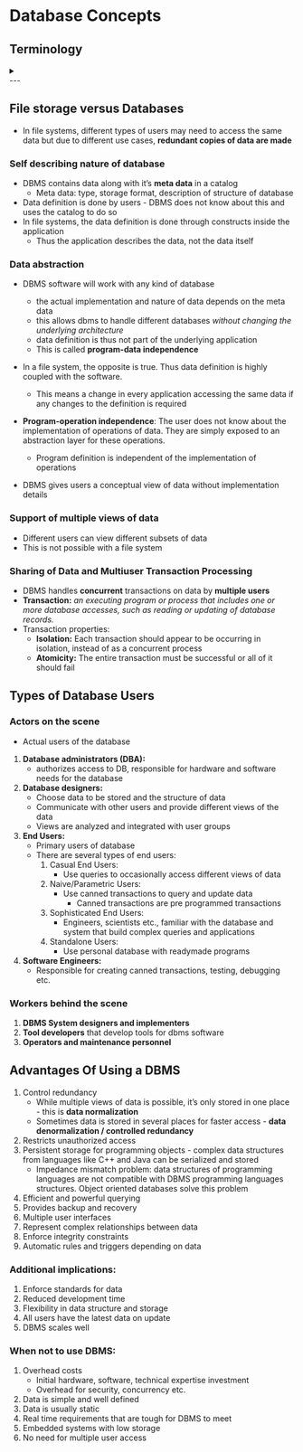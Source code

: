 # Database Concepts

## Terminology
<details>
<summary> </summary>
	
- **Database**: A collection of related data.
- **Data**: Known facts that can be recorded and that have implicit meaning.
- **Mini-world / Universe of Discourse**: An aspect of the real world, changes to which are reflected in the database
- **Database management system (DBMS)**: A computerized system that enables users to create and maintain a database. The DBMS is a general-purpose software system that facilitates the processes of defining, constructing, manipulating, and sharing databases among various users and applications

</details>
---

## File storage versus Databases
- In file systems, different types of users may need to access the same data but due to different use cases, **redundant copies of data are made**

### Self describing nature of database
- DBMS contains data along with it’s **meta data** in a catalog
	- Meta data: type, storage format,  description of structure of database
- Data definition is done by users - DBMS does not know about this and uses the catalog to do so
- In file systems, the data definition is done through constructs inside the application
	- Thus the application describes the data, not the data itself

### Data abstraction
- DBMS software will work with any kind of database 
	- the actual implementation and nature of data depends on the meta data
	- this allows dbms to handle different databases *without changing the underlying architecture*
	- data definition is thus not part of the underlying application
	- This is called **program-data independence**
- In a file system, the opposite is true. Thus data definition is highly coupled with the software. 
	- This means a change in every application accessing the same data if any changes to the definition is required
	
- **Program-operation independence**: The user does not know about the implementation of operations of data. They are simply exposed to an abstraction layer for these operations. 
	- Program definition is independent of the implementation of operations
	
- DBMS gives users a conceptual view of data without implementation details

### Support of multiple views of data
- Different users can view different subsets of data
- This is not possible with a file system

### Sharing of Data and Multiuser Transaction Processing
- DBMS handles **concurrent** transactions on data by **multiple users**
- **Transaction:** *an executing program or process that includes one or more database accesses, such as reading or updating of database records.*
- Transaction properties:
	- **Isolation:**  Each transaction should appear to be occurring in isolation, instead of as a concurrent process
	- **Atomicity:** The entire transaction must be successful or all of it should fail

## Types of Database Users
### Actors on the scene
- Actual users of the database

1. **Database administrators (DBA):**
	- authorizes access to DB, responsible for hardware and software needs for the database
2. **Database designers:**
	- Choose data to be stored and the structure of data
	- Communicate with other users and provide different views of the data
 	- Views are analyzed and integrated with user groups
3. **End Users:**
	- Primary users of database 
	- There are several types of end users:
		1. Casual End Users: 
			- Use queries to occasionally access different views of data
		2. Naive/Parametric Users:
			- Use canned transactions to query and update data
				- Canned transactions are pre programmed transactions
		3. Sophisticated End Users:
			- Engineers, scientists etc., familiar with the database and system that build complex queries and applications
		4. Standalone Users:
			- Use personal database with readymade programs
4. **Software Engineers:**
	- Responsible for creating canned transactions, testing, debugging etc.

### Workers behind the scene
1. **DBMS System designers and implementers**
2. **Tool developers** that develop tools for dbms software
3. **Operators and maintenance personnel** 	

## Advantages Of Using a DBMS
1. Control redundancy
	- While multiple views of data is possible, it’s only stored in one place - this is **data normalization**
	- Sometimes data is stored in several places for faster access - **data denormalization / controlled redundancy**
2. Restricts unauthorized access
3. Persistent storage for programming objects - complex data structures from languages like C++ and Java can be serialized and stored
	- Impedance mismatch problem: data structures of programming languages are not compatible with DBMS programming languages structures. Object oriented databases solve this problem
4. Efficient and powerful querying
5. Provides backup and recovery
6. Multiple user interfaces
7. Represent complex relationships between data
8. Enforce integrity constraints
9. Automatic rules and triggers depending on data

### Additional implications:
1. Enforce standards for data 
2. Reduced development time
3. Flexibility in data structure and storage
4. All users have the latest data on update
5. DBMS scales well

### When not to use DBMS:
1. Overhead costs
	- Initial hardware, software, technical expertise investment
	- Overhead for security, concurrency etc.
2. Data is simple and well defined
3. Data is usually static
4. Real time requirements that are tough for DBMS to meet
5. Embedded systems with low storage
6. No need for multiple user access
